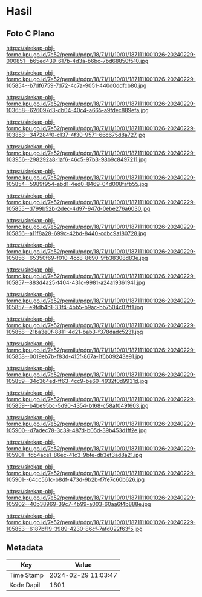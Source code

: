 # Hasil

## Foto C Plano

https://sirekap-obj-formc.kpu.go.id/7e52/pemilu/pdpr/18/71/11/10/01/1871111001026-20240229-000851--b65ed439-617b-4d3a-b6bc-7bd68850f510.jpg

https://sirekap-obj-formc.kpu.go.id/7e52/pemilu/pdpr/18/71/11/10/01/1871111001026-20240229-105854--b7df6759-7d72-4c7a-9051-440d0ddfcb80.jpg

https://sirekap-obj-formc.kpu.go.id/7e52/pemilu/pdpr/18/71/11/10/01/1871111001026-20240229-103658--626097d3-db04-40c4-a665-a9fdec889efa.jpg

https://sirekap-obj-formc.kpu.go.id/7e52/pemilu/pdpr/18/71/11/10/01/1871111001026-20240229-103853--347284f0-c137-4f30-9571-66c675d8a727.jpg

https://sirekap-obj-formc.kpu.go.id/7e52/pemilu/pdpr/18/71/11/10/01/1871111001026-20240229-103956--298292a8-1af6-46c5-97b3-98b9c8497211.jpg

https://sirekap-obj-formc.kpu.go.id/7e52/pemilu/pdpr/18/71/11/10/01/1871111001026-20240229-105854--5989f954-abd1-4ed0-8469-04d008fafb55.jpg

https://sirekap-obj-formc.kpu.go.id/7e52/pemilu/pdpr/18/71/11/10/01/1871111001026-20240229-105855--d799b52b-2dec-4d97-947d-0ebe276a6030.jpg

https://sirekap-obj-formc.kpu.go.id/7e52/pemilu/pdpr/18/71/11/10/01/1871111001026-20240229-105856--a11f8a28-699c-42bd-8440-cdbc9a180728.jpg

https://sirekap-obj-formc.kpu.go.id/7e52/pemilu/pdpr/18/71/11/10/01/1871111001026-20240229-105856--65350f69-f010-4cc8-8690-9fb38308d83e.jpg

https://sirekap-obj-formc.kpu.go.id/7e52/pemilu/pdpr/18/71/11/10/01/1871111001026-20240229-105857--883d4a25-f404-431c-9981-a24a19361941.jpg

https://sirekap-obj-formc.kpu.go.id/7e52/pemilu/pdpr/18/71/11/10/01/1871111001026-20240229-105857--e9fdb4b1-33f4-4bb5-b9ac-bb7504c07ff1.jpg

https://sirekap-obj-formc.kpu.go.id/7e52/pemilu/pdpr/18/71/11/10/01/1871111001026-20240229-105858--21ba3e0f-8811-4d21-bab3-f378dadc5231.jpg

https://sirekap-obj-formc.kpu.go.id/7e52/pemilu/pdpr/18/71/11/10/01/1871111001026-20240229-105858--0019eb7b-f83d-415f-867a-1f6b09243e91.jpg

https://sirekap-obj-formc.kpu.go.id/7e52/pemilu/pdpr/18/71/11/10/01/1871111001026-20240229-105859--34c364ed-ff63-4cc9-be60-4932f0d9931d.jpg

https://sirekap-obj-formc.kpu.go.id/7e52/pemilu/pdpr/18/71/11/10/01/1871111001026-20240229-105859--b4be95bc-5d90-4354-b168-c58af049f603.jpg

https://sirekap-obj-formc.kpu.go.id/7e52/pemilu/pdpr/18/71/11/10/01/1871111001026-20240229-105900--d7adec78-3c39-487d-b05d-39b453d1ff2e.jpg

https://sirekap-obj-formc.kpu.go.id/7e52/pemilu/pdpr/18/71/11/10/01/1871111001026-20240229-105901--fd54ace1-86ec-41c3-9bfe-db3ef3ad8a21.jpg

https://sirekap-obj-formc.kpu.go.id/7e52/pemilu/pdpr/18/71/11/10/01/1871111001026-20240229-105901--64cc561c-b8df-473d-9b2b-f7fe7c60b626.jpg

https://sirekap-obj-formc.kpu.go.id/7e52/pemilu/pdpr/18/71/11/10/01/1871111001026-20240229-105902--40b38969-39c7-4b99-a003-60aa6f4b888e.jpg

https://sirekap-obj-formc.kpu.go.id/7e52/pemilu/pdpr/18/71/11/10/01/1871111001026-20240229-105853--6187bf19-3989-4230-86cf-7afd022f63f5.jpg


## Metadata

| Key        | Value               |
| ---------- | ------------------- |
| Time Stamp | 2024-02-29 11:03:47 |
| Kode Dapil | 1801                |



